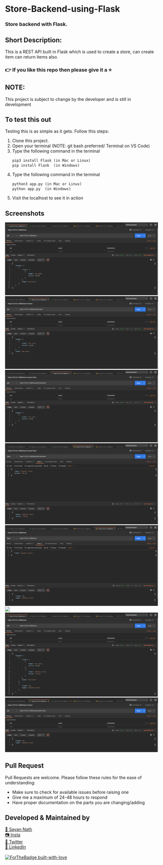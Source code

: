 # Store-Backend-using-Flask
### Store backend with Flask.

## Short Description:
This is a REST API built in Flask which is used to create a store, can create item can return items also.

### 👉 If you like this repo then please give it a ⭐️

## NOTE:
This project is subject to change by the developer and is still in development

## To test this out
Testing this is as simple as it gets. Follow this steps:
1. Clone this project.
2. Open your terminal (NOTE: git bash preferred/ Terminal on VS Code)
3. Type the following command in the terminal
     ```
     pip3 install Flask (in Mac or Linux)
     pip install Flask  (in Windows)
     ```
4. Type the following command in the terminal
     ```
     python3 app.py (in Mac or Linux)
     python app.py  (in Windows)
     ```
5. Visit the localhost to see it in action

## Screenshots
<img src="Screenshots/1.png" />
<img src="Screenshots/2.png" />
<img src="Screenshots/3.png" />
<img src="Screenshots/4.png" />
<img src="Screenshots/5.png" />
<img src="Screenshots/6.png" />
<img src="Screenshots/7.png" />
<img src="Screenshots/8.png" />


## Pull Request

Pull Requests are welcome. Please follow these rules for the ease of understanding:
* Make sure to check for available issues before raising one
* Give me a maximum of 24-48 hours to respond
* Have proper documentation on the parts you are changing/adding


## Developed & Maintained by
[👨 Sayan Nath](https://sayan-nath.web.app/)<br>
[📷 Insta](https://www.instagram.com/sayannath235/)<br>
[🐤 Twitter](https://twitter.com/SayanNa20204009)<br>
[🧳 LinkedIn](https://www.linkedin.com/in/sayan-nath-15a989182/)
<br>
<br>
[![ForTheBadge built-with-love](http://ForTheBadge.com/images/badges/built-with-love.svg)](https://github.com/sayannath)
